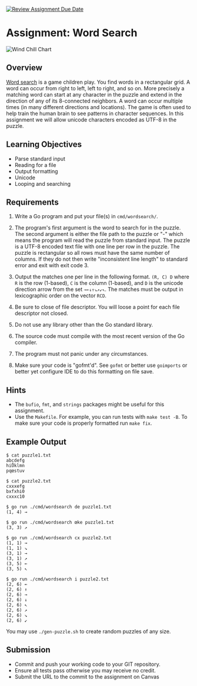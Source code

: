 [![Review Assignment Due Date](https://classroom.github.com/assets/deadline-readme-button-22041afd0340ce965d47ae6ef1cefeee28c7c493a6346c4f15d667ab976d596c.svg)](https://classroom.github.com/a/tuXQN6wb)
# Assignment: Word Search

![Wind Chill Chart](https://upload.wikimedia.org/wikipedia/commons/thumb/f/fa/Wordsearch.svg/632px-Wordsearch.svg.png)

## Overview

[Word search](https://en.wikipedia.org/wiki/Word_search) is a game children play.  You find words in a rectangular grid.  A word can occur from right to left, left to right, and so on.  More precisely a matching word can start at any character in the puzzle and extend in the direction of any of its 8-connected neighbors.  A word can occur multiple times (in many different directions and locations).  The game is often used to help train the human brain to see patterns in character sequences.  In this assignment we will allow unicode characters encoded as UTF-8 in the puzzle.

## Learning Objectives

- Parse standard input
- Reading for a file
- Output formatting
- Unicode
- Looping and searching

## Requirements

1. Write a Go program and put your file(s) in `cmd/wordsearch/`.

1. The program's first argument is the word to search for in the puzzle.  The second argument is either the file path to the puzzle or "-" which means the program will read the puzzle from standard input.  The puzzle is a UTF-8 encoded text file with one line per row in the puzzle.  The puzzle is rectangular so all rows must have the same number of columns.  If they do not then write "inconsistent line length" to standard error and exit with exit code 3.

1. Output the matches one per line in the following format.  `(R, C) D` where `R` is the row (1-based), `C` is the column (1-based), and `D` is the unicode direction arrow from the set `→←↓↑↘↗↙↖`.  The matches must be output in lexicographic order on the vector `RCD`.

1. Be sure to close of file descriptor.  You will loose a point for each file descriptor not closed.

1. Do not use any library other than the Go standard library.

1. The source code must compile with the most recent version of the Go compiler.

1. The program must not panic under any circumstances.

1. Make sure your code is "gofmt'd".  See `gofmt` or better use `goimports` or better yet configure IDE to do this formatting on file save.

## Hints

- The `bufio`, `fmt`, and `strings` packages might be useful for this assignment.
- Use the `Makefile`.  For example, you can run tests with `make test -B`.  To make sure your code is properly formatted run `make fix`.

## Example Output

```shell
$ cat puzzle1.txt
abcdefg
hiŮklmn
pqœstuv

$ cat puzzle2.txt
cxxxefg
bxfxhi0
cxxxc10

$ go run ./cmd/wordsearch de puzzle1.txt 
(1, 4) →

$ go run ./cmd/wordsearch œke puzzle1.txt 
(3, 3) ↗

$ go run ./cmd/wordsearch cx puzzle2.txt 
(1, 1) →
(1, 1) ↘
(3, 1) →
(3, 1) ↗
(3, 5) ←
(3, 5) ↖

$ go run ./cmd/wordsearch i puzzle2.txt 
(2, 6) ←
(2, 6) ↑
(2, 6) →
(2, 6) ↓
(2, 6) ↖
(2, 6) ↗
(2, 6) ↘
(2, 6) ↙
```

You may use `./gen-puzzle.sh` to create random puzzles of any size.

## Submission

- Commit and push your working code to your GIT repository.
- Ensure all tests pass otherwise you may receive no credit.
- Submit the URL to the commit to the assignment on Canvas
